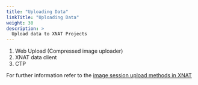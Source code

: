 ```yaml
---
title: "Uploading Data"
linkTitle: "Uploading Data"
weight: 30
description: >
  Upload data to XNAT Projects
---
```


1. Web Upload (Compressed image uploader)
2. XNAT data client
3. CTP

For further information refer to the [image session upload methods in XNAT](https://wiki.xnat.org/documentation/how-to-use-xnat/image-session-upload-methods-in-xnat)
